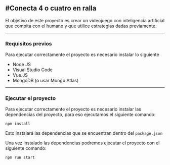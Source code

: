 #Conecta 4 o cuatro en ralla
---

El objetivo de este proyecto es crear un videojuego con inteligencia artificial que compita con el humano y que utilice estrategias dadas previamente.

---

### Requisitos previos

Para ejecutar correctamente el proyecto es necesario instalar lo siguiente

* Node JS
* Visual Studio Code 
* Vue.JS
* MongoDB (o usar Mongo Atlas)

---

### Ejecutar el proyecto

Para ejecutar correctamente el proyecto es necesario instalar las dependencias del proyecto, para eso ejecutamos el siguiente comando:

``
npm install
``

Esto instalará las dependencias que se encuentran dentro del ``package.json``

Una vez instalado las dependencias podremos ejecutar el proyecto con el siguiente comando:

``
npm run start
``
